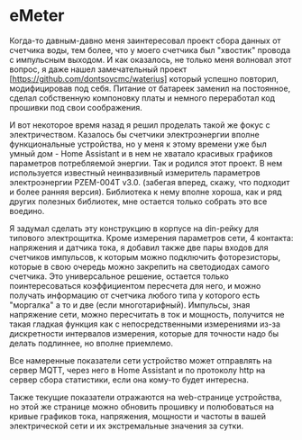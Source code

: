 # eMeter
Когда-то давным-давно меня заинтересовал проект сбора данных от счетчика воды, тем более, что у моего счетчика был "хвостик" провода с импульсным выходом. И как оказалось, не только меня волновал этот вопрос, я даже нашел замечательный проект [https://github.com/dontsovcmc/waterius] который успешно повторил, модифицировав под себя. Питание от батареек заменил на постоянное, сделал собственную компоновку платы и немного переработал код прошивки под свои соображения.

И вот некоторое время назад я решил проделать такой же фокус с электричеством. Казалось бы счетчики электроэнергии вполне функциональные устройства, но у меня к этому времени уже был умный дом - Home Assistant и в нем не хватало красивых графиков параметров потребляемой энергии. Так и родился этот проект. В нем используется известный неинвазивный измеритель параметров электроэнергии PZEM-004T v3.0. (забегая вперед, скажу, что подходит и более ранняя версия). Библиотека к нему вполне хороша, как и ряд других полезных библиотек, мне остается только собрать это все воедино.

Я задумал сделать эту конструкцию в корпусе на din-рейку для типового электрощитка. Кроме измерения параметров сети, 4 контакта: напряжения и датчика тока, я добавил также две пары входов для счетчиков импульсов, к которым можно подключить фоторезисторы, которые в свою очередь можно закрепить на светодиодах самого счетчика. Это универсальное решение, остается только поинтересоваться коэффициентом пересчета для него, и можно получать информацию от счетчика любого типа у которого есть "моргалка" а то и две (если многотарифный). Импульсы, зная напряжение сети, можно пересчитать в ток и мощность, получится не такая гладкая функция как с непосредственными измерениями из-за дискретности интервалов измерения, которые для точности надо бы делать подлиннее, но вполне приемлемо.

Все намеренные показатели сети устройство может отправлять на сервер MQTT, через него в Home Assistant и по протоколу http на сервер сбора статистики, если она кому-то будет интересна.

Также текущие показатели отражаются на web-странице устройства, но этой же странице можно обновить прошивку и полюбоваться на кривые графиков тока, напряжения, мощности и частоты в вашей электрической сети и их экстремальные значения за сутки.
